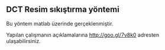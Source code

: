 ## DCT Resim sıkıştırma yöntemi

Bu yöntem matlab üzerinde gerçeklenmiştir.

Yapılan çalışmanın açıklamalarına http://goo.gl/7v8k0 adresten ulaşabilirsiniz.
